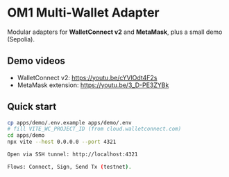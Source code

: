 # OM1 Multi-Wallet Adapter

Modular adapters for **WalletConnect v2** and **MetaMask**, plus a small demo (Sepolia).

## Demo videos
- WalletConnect v2: https://youtu.be/cYVlOdt4F2s
- MetaMask extension: https://youtu.be/3_D-PE3ZYBk

## Quick start
```bash
cp apps/demo/.env.example apps/demo/.env
# fill VITE_WC_PROJECT_ID (from cloud.walletconnect.com)
cd apps/demo
npx vite --host 0.0.0.0 --port 4321

Open via SSH tunnel: http://localhost:4321

Flows: Connect, Sign, Send Tx (testnet).
